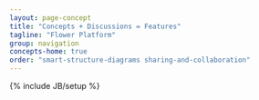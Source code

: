 ```yaml
---
layout: page-concept
title: "Concepts + Discussions = Features"
tagline: "Flower Platform"
group: navigation
concepts-home: true
order: "smart-structure-diagrams sharing-and-collaboration"
---
```

{% include JB/setup %}
